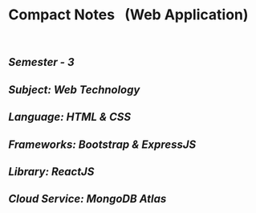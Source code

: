 <h1>Compact Notes &nbsp;&nbsp;(Web Application)</h1>
<br>
<i><h2>Semester - 3</h2>
<h2>Subject: Web Technology</h2>
<h2>Language: HTML & CSS</h2>
<h2>Frameworks: Bootstrap & ExpressJS</h2>
<h2>Library: ReactJS</h2>
<h2>Cloud Service: MongoDB Atlas</h2></i>
